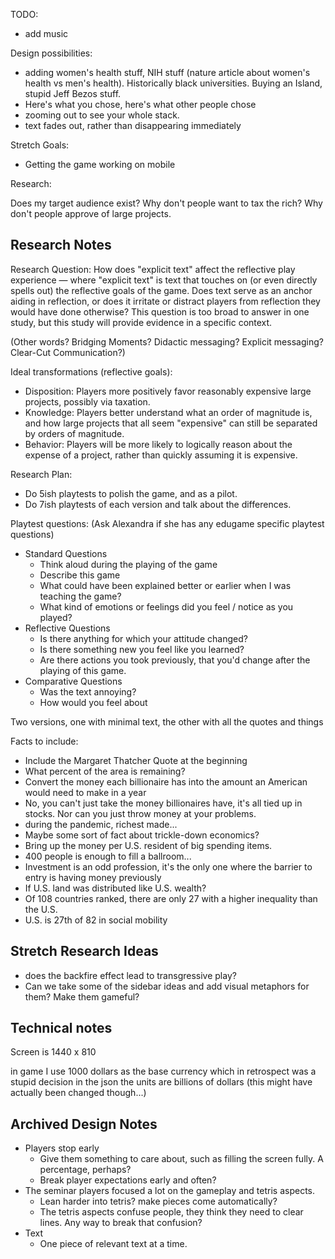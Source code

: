 TODO:

 - add music

Design possibilities:

 - adding women's health stuff, NIH stuff (nature article about women's health vs men's health). Historically black universities. Buying an Island, stupid Jeff Bezos stuff.
 - Here's what you chose, here's what other people chose
 - zooming out to see your whole stack.
 - text fades out, rather than disappearing immediately

Stretch Goals:

 - Getting the game working on mobile

Research:

Does my target audience exist? Why don't people want to tax the rich? Why don't people approve of large projects.

Research Notes
--------------

Research Question: How does "explicit text" affect the reflective play experience — where "explicit text" is text that touches on (or even directly spells out) the reflective goals of the game. Does text serve as an anchor aiding in reflection, or does it irritate or distract players from reflection they would have done otherwise? This question is too broad to answer in one study, but this study will provide evidence in a specific context.

(Other words? Bridging Moments? Didactic messaging? Explicit messaging? Clear-Cut Communication?)

Ideal transformations (reflective goals):

 - Disposition: Players more positively favor reasonably expensive large projects, possibly via taxation.
 - Knowledge: Players better understand what an order of magnitude is, and how large projects that all seem "expensive" can still be separated by orders of magnitude.
 - Behavior: Players will be more likely to logically reason about the expense of a project, rather than quickly assuming it is expensive.

Research Plan:

 - Do 5ish playtests to polish the game, and as a pilot.
 - Do 7ish playtests of each version and talk about the differences.

Playtest questions: (Ask Alexandra if she has any edugame specific playtest questions)

 - Standard Questions
   - Think aloud during the playing of the game
   - Describe this game
   - What could have been explained better or earlier when I was teaching the game?
   - What kind of emotions or feelings did you feel / notice as you played?
 - Reflective Questions
   - Is there anything for which your attitude changed?
   - Is there something new you feel like you learned?
   - Are there actions you took previously, that you'd change after the playing of this game.
 - Comparative Questions
   - Was the text annoying?
   - How would you feel about <modified version of this game>

Two versions, one with minimal text, the other with all the quotes and things

Facts to include:

 - Include the Margaret Thatcher Quote at the beginning
 - What percent of the area is remaining?
 - Convert the money each billionaire has into the amount an American would need to make in a year
 - No, you can't just take the money billionaires have, it's all tied up in stocks. Nor can you just throw money at your problems.
 - during the pandemic, richest made...
 - Maybe some sort of fact about trickle-down economics?
 - Bring up the money per U.S. resident of big spending items.
 - 400 people is enough to fill a ballroom...
 - Investment is an odd profession, it's the only one where the barrier to entry is having money previously
 - If U.S. land was distributed like U.S. wealth?
 - Of 108 countries ranked, there are only 27 with a higher inequality than the U.S.
 - U.S. is 27th of 82 in social mobility

Stretch Research Ideas
----------------------

 - does the backfire effect lead to transgressive play?
 - Can we take some of the sidebar ideas and add visual metaphors for them? Make them gameful?

Technical notes
---------------

Screen is 1440 x 810

in game I use 1000 dollars as the base currency which in retrospect was a stupid decision
in the json the units are billions of dollars (this might have actually been changed though...)

Archived Design Notes
---------------------

 - Players stop early
   - Give them something to care about, such as filling the screen fully. A percentage, perhaps?
   - Break player expectations early and often?
 - The seminar players focused a lot on the gameplay and tetris aspects.
   - Lean harder into tetris? make pieces come automatically?
   - The tetris aspects confuse people, they think they need to clear lines. Any way to break that confusion?
 - Text
   - One piece of relevant text at a time.
